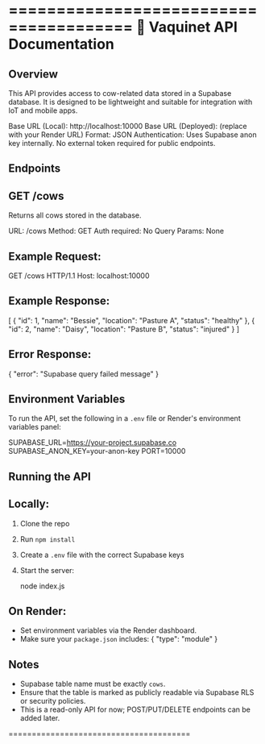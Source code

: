 =======================================
🐄 Vaquinet API Documentation
=======================================

Overview
--------
This API provides access to cow-related data stored in a Supabase database.
It is designed to be lightweight and suitable for integration with IoT and mobile apps.

Base URL (Local): http://localhost:10000
Base URL (Deployed): (replace with your Render URL)
Format: JSON
Authentication: Uses Supabase anon key internally. No external token required for public endpoints.


Endpoints
---------

GET /cows
---------
Returns all cows stored in the database.

URL: /cows
Method: GET
Auth required: No
Query Params: None

Example Request:
----------------
GET /cows HTTP/1.1
Host: localhost:10000

Example Response:
-----------------
[
  {
    "id": 1,
    "name": "Bessie",
    "location": "Pasture A",
    "status": "healthy"
  },
  {
    "id": 2,
    "name": "Daisy",
    "location": "Pasture B",
    "status": "injured"
  }
]

Error Response:
---------------
{
  "error": "Supabase query failed message"
}


Environment Variables
---------------------
To run the API, set the following in a `.env` file or Render's environment variables panel:

SUPABASE_URL=https://your-project.supabase.co
SUPABASE_ANON_KEY=your-anon-key
PORT=10000


Running the API
---------------

Locally:
--------
1. Clone the repo
2. Run `npm install`
3. Create a `.env` file with the correct Supabase keys
4. Start the server:

   node index.js

On Render:
----------
- Set environment variables via the Render dashboard.
- Make sure your `package.json` includes:
  {
    "type": "module"
  }


Notes
-----
- Supabase table name must be exactly `cows`.
- Ensure that the table is marked as publicly readable via Supabase RLS or security policies.
- This is a read-only API for now; POST/PUT/DELETE endpoints can be added later.

=======================================
